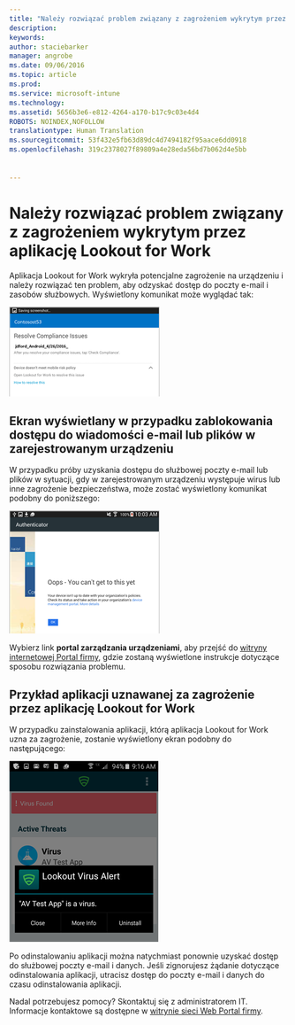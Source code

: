 ```yaml
---
title: "Należy rozwiązać problem związany z zagrożeniem wykrytym przez aplikację Lookout for Work na urządzeniu z systemem Android | Microsoft Intune"
description: 
keywords: 
author: staciebarker
manager: angrobe
ms.date: 09/06/2016
ms.topic: article
ms.prod: 
ms.service: microsoft-intune
ms.technology: 
ms.assetid: 5656b3e6-e812-4264-a170-b17c9c03e4d4
ROBOTS: NOINDEX,NOFOLLOW
translationtype: Human Translation
ms.sourcegitcommit: 53f432e5fb63d89dc4d7494182f95aace6dd0918
ms.openlocfilehash: 319c2378027f89809a4e28eda56bd7b062d4e5bb


---
```


# Należy rozwiązać problem związany z zagrożeniem wykrytym przez aplikację Lookout for Work

Aplikacja Lookout for Work wykryła potencjalne zagrożenie na urządzeniu i należy rozwiązać ten problem, aby odzyskać dostęp do poczty e-mail i zasobów służbowych. Wyświetlony komunikat może wyglądać tak:

![Aplikacja Lookout for Work wykryła zagrożenie na urządzeniu](./media/lookout-threat-found-android.png)

## Ekran wyświetlany w przypadku zablokowania dostępu do wiadomości e-mail lub plików w zarejestrowanym urządzeniu

W przypadku próby uzyskania dostępu do służbowej poczty e-mail lub plików w sytuacji, gdy w zarejestrowanym urządzeniu występuje wirus lub inne zagrożenie bezpieczeństwa, może zostać wyświetlony komunikat podobny do poniższego:

![Komunikat o błędzie aplikacji Lookout for Work z linkiem do witryny internetowej Portal firmy](./media/lookout-go-to-device-management-portal-android.png)

Wybierz link **portal zarządzania urządzeniami**, aby przejść do [witryny internetowej Portal firmy](http://portal.manage.microsoft.com), gdzie zostaną wyświetlone instrukcje dotyczące sposobu rozwiązania problemu.

## Przykład aplikacji uznawanej za zagrożenie przez aplikację Lookout for Work

W przypadku zainstalowania aplikacji, którą aplikacja Lookout for Work uzna za zagrożenie, zostanie wyświetlony ekran podobny do następującego:

![Przykład alertu aplikacji Lookout for Work dotyczącego wykrycia wirusa](./media/lookout-virus-alert-android.png)

Po odinstalowaniu aplikacji można natychmiast ponownie uzyskać dostęp do służbowej poczty e-mail i danych. Jeśli zignorujesz żądanie dotyczące odinstalowania aplikacji, utracisz dostęp do poczty e-mail i danych do czasu odinstalowania aplikacji.

Nadal potrzebujesz pomocy? Skontaktuj się z administratorem IT. Informacje kontaktowe są dostępne w [witrynie sieci Web Portal firmy](http://portal.manage.microsoft.com).





<!--HONumber=Oct16_HO2-->


